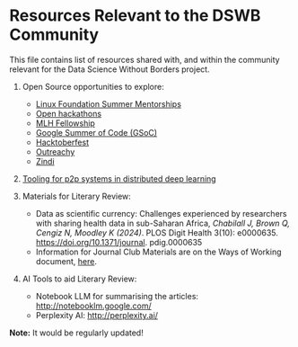 # Resources Relevant to the DSWB Community

This file contains list of resources shared with, and within the community relevant for the Data Science Without Borders project.

1. Open Source opportunities to explore:
   * [Linux Foundation Summer Mentorships](https://mentorship.lfx.linuxfoundation.org/#projects_accepting)
   * [Open hackathons](https://www.openhackathons.org/s/upcoming-events)
   * [MLH Fellowship](https://fellowship.mlh.io/)
   * [Google Summer of Code (GSoC)](https://summerofcode.withgoogle.com/)
   * [Hacktoberfest](https://hacktoberfest.com/)
   * [Outreachy](https://www.outreachy.org/) 
   * [Zindi](https://zindi.africa/competitions/amld)

2. [Tooling for p2p systems in distributed deep learning](https://localai.io/features/distribute/)
   
3. Materials for Literary Review:
   * Data as scientific currency: Challenges experienced by researchers with sharing health data in sub-Saharan Africa, _Chabilall J, Brown Q, Cengiz N, Moodley K (2024)_. PLOS Digit Health 3(10): e0000635. https://doi.org/10.1371/journal. pdig.0000635
   * Information for Journal Club Materials are on the Ways of Working document, [here](https://aphrc-dswb.github.io/dswb-open-science-capacity-wg/journal-club).
   
4. AI Tools to aid Literary Review:
   * Notebook LLM for summarising the articles: http://notebooklm.google.com/
   * Perplexity AI: http://perplexity.ai/ 

   
**Note:** It would be regularly updated!
